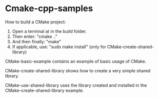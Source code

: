 # Cmake-cpp-samples

How to build a CMake project:
1. Open a terminal at in the build folder.
2. Then enter: "cmake .."
3. And then finally: "make"
4. If applicable, use: "sudo make install" (only for CMake-create-shared-library)

CMake-basic-example contains an example of basic usage of CMake.

CMake-create-shared-library shows how to create a very simple shared library.

CMake-use-shared-library uses the library created and installed in the CMake-create-shared-library example.
